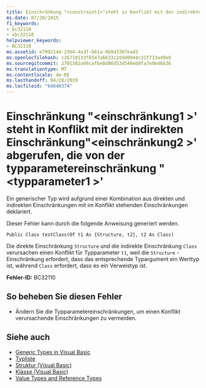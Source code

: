 ```yaml
---
title: Einschränkung "<constraint1>"steht in Konflikt mit der indirekten Einschränkung"<constraint2>"abgerufen haben, aus der typparametereinschränkung"<typeparameter1>"
ms.date: 07/20/2015
f1_keywords:
- bc32110
- vbc32110
helpviewer_keywords:
- BC32110
ms.assetid: e799214d-23b4-4a3f-b61a-0b9d3387ead3
ms.openlocfilehash: c26719133f6547a6633c2ddd0944c31f733a49e0
ms.sourcegitcommit: 2701302a99cafbe0d86d53d540eb0fa7e9b46b36
ms.translationtype: MT
ms.contentlocale: de-DE
ms.lasthandoff: 04/28/2019
ms.locfileid: "64640374"
---
```

# <a name="constraint-constraint1-conflicts-with-the-indirect-constraint-constraint2-obtained-from-the-type-parameter-constraint-typeparameter1"></a>Einschränkung "\<einschränkung1 >' steht in Konflikt mit der indirekten Einschränkung"\<einschränkung2 >' abgerufen, die von der typparametereinschränkung "\<typparameter1 >'
Ein generischer Typ wird aufgrund einer Kombination aus direkten und indirekten Einschränkungen mit im Konflikt stehenden Einschränkungen deklariert.  
  
 Dieser Fehler kann durch die folgende Anweisung generiert werden.  
  
 `Public Class testClass(Of t1 As {Structure, t2}, t2 As Class)`  
  
 Die direkte Einschränkung `Structure` und die indirekte Einschränkung `Class` verursachen einen Konflikt für Typparameter `t1`, weil die `Structure` -Einschränkung erfordert, dass das entsprechende Typargument ein Werttyp ist, während `Class` erfordert, dass es ein Verweistyp ist.  
  
 **Fehler-ID:** BC32110  
  
## <a name="to-correct-this-error"></a>So beheben Sie diesen Fehler  
  
- Ändern Sie die Typparametereinschränkungen, um einen Konflikt verursachende Einschränkungen zu vermeiden.  
  
## <a name="see-also"></a>Siehe auch

- [Generic Types in Visual Basic](../../visual-basic/programming-guide/language-features/data-types/generic-types.md)
- [Typliste](../../visual-basic/language-reference/statements/type-list.md)
- [Struktur (Visual Basic)](../../visual-basic/language-reference/statements/structure-statement.md)
- [Klasse (Visual Basic)](../../visual-basic/language-reference/statements/class-statement.md)
- [Value Types and Reference Types](../../visual-basic/programming-guide/language-features/data-types/value-types-and-reference-types.md)
